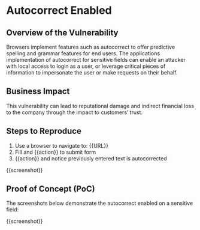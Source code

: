 # Autocorrect Enabled

## Overview of the Vulnerability

Browsers implement features such as autocorrect to offer predictive spelling and grammar features for end users. The applications implementation of autocorrect for sensitive fields can enable an attacker with local access to login as a user, or leverage critical pieces of information to impersonate the user or make requests on their behalf.

## Business Impact

This vulnerability can lead to reputational damage and indirect financial loss to the company through the impact to customers’ trust.

## Steps to Reproduce

1. Use a browser to navigate to: {{URL}}
1. Fill and {{action}} to submit form
1. {{action}} and notice previously entered text is autocorrected

{{screenshot}}

## Proof of Concept (PoC)

The screenshots below demonstrate the autocorrect enabled on a sensitive field:

{{screenshot}}
